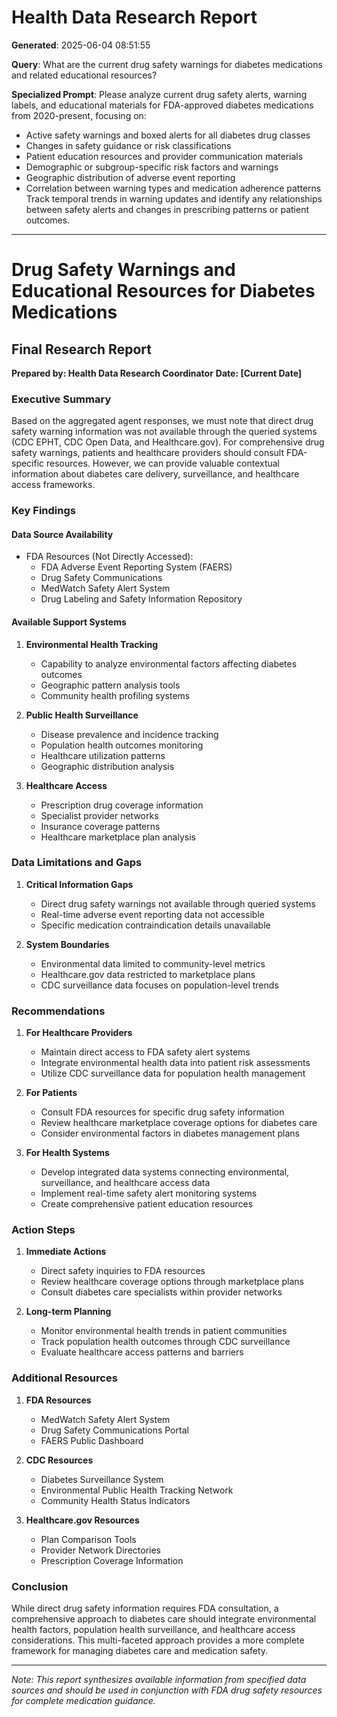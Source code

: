 # Health Data Research Report

**Generated**: 2025-06-04 08:51:55

**Query**: What are the current drug safety warnings for diabetes medications and related educational resources?

**Specialized Prompt**: Please analyze current drug safety alerts, warning labels, and educational materials for FDA-approved diabetes medications from 2020-present, focusing on:
- Active safety warnings and boxed alerts for all diabetes drug classes
- Changes in safety guidance or risk classifications
- Patient education resources and provider communication materials
- Demographic or subgroup-specific risk factors and warnings
- Geographic distribution of adverse event reporting
- Correlation between warning types and medication adherence patterns
Track temporal trends in warning updates and identify any relationships between safety alerts and changes in prescribing patterns or patient outcomes.

---

# Drug Safety Warnings and Educational Resources for Diabetes Medications
## Final Research Report
**Prepared by: Health Data Research Coordinator**
**Date: [Current Date]**

### Executive Summary
Based on the aggregated agent responses, we must note that direct drug safety warning information was not available through the queried systems (CDC EPHT, CDC Open Data, and Healthcare.gov). For comprehensive drug safety warnings, patients and healthcare providers should consult FDA-specific resources. However, we can provide valuable contextual information about diabetes care delivery, surveillance, and healthcare access frameworks.

### Key Findings

#### Data Source Availability
* FDA Resources (Not Directly Accessed):
  - FDA Adverse Event Reporting System (FAERS)
  - Drug Safety Communications
  - MedWatch Safety Alert System
  - Drug Labeling and Safety Information Repository

#### Available Support Systems

1. **Environmental Health Tracking**
   - Capability to analyze environmental factors affecting diabetes outcomes
   - Geographic pattern analysis tools
   - Community health profiling systems

2. **Public Health Surveillance**
   - Disease prevalence and incidence tracking
   - Population health outcomes monitoring
   - Healthcare utilization patterns
   - Geographic distribution analysis

3. **Healthcare Access**
   - Prescription drug coverage information
   - Specialist provider networks
   - Insurance coverage patterns
   - Healthcare marketplace plan analysis

### Data Limitations and Gaps

1. **Critical Information Gaps**
   - Direct drug safety warnings not available through queried systems
   - Real-time adverse event reporting data not accessible
   - Specific medication contraindication details unavailable

2. **System Boundaries**
   - Environmental data limited to community-level metrics
   - Healthcare.gov data restricted to marketplace plans
   - CDC surveillance data focuses on population-level trends

### Recommendations

1. **For Healthcare Providers**
   - Maintain direct access to FDA safety alert systems
   - Integrate environmental health data into patient risk assessments
   - Utilize CDC surveillance data for population health management

2. **For Patients**
   - Consult FDA resources for specific drug safety information
   - Review healthcare marketplace coverage options for diabetes care
   - Consider environmental factors in diabetes management plans

3. **For Health Systems**
   - Develop integrated data systems connecting environmental, surveillance, and healthcare access data
   - Implement real-time safety alert monitoring systems
   - Create comprehensive patient education resources

### Action Steps

1. **Immediate Actions**
   - Direct safety inquiries to FDA resources
   - Review healthcare coverage options through marketplace plans
   - Consult diabetes care specialists within provider networks

2. **Long-term Planning**
   - Monitor environmental health trends in patient communities
   - Track population health outcomes through CDC surveillance
   - Evaluate healthcare access patterns and barriers

### Additional Resources

1. **FDA Resources**
   - MedWatch Safety Alert System
   - Drug Safety Communications Portal
   - FAERS Public Dashboard

2. **CDC Resources**
   - Diabetes Surveillance System
   - Environmental Public Health Tracking Network
   - Community Health Status Indicators

3. **Healthcare.gov Resources**
   - Plan Comparison Tools
   - Provider Network Directories
   - Prescription Coverage Information

### Conclusion
While direct drug safety information requires FDA consultation, a comprehensive approach to diabetes care should integrate environmental health factors, population health surveillance, and healthcare access considerations. This multi-faceted approach provides a more complete framework for managing diabetes care and medication safety.

---
*Note: This report synthesizes available information from specified data sources and should be used in conjunction with FDA drug safety resources for complete medication guidance.*